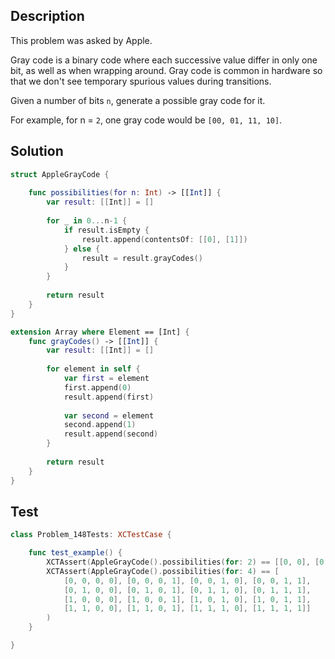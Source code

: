 ## Description

This problem was asked by Apple.

Gray code is a binary code where each successive value differ in only one bit, as well as when wrapping around. Gray code is common in hardware so that we don't see temporary spurious values during transitions.

Given a number of bits `n`, generate a possible gray code for it.

For example, for n = `2`, one gray code would be `[00, 01, 11, 10]`.

## Solution

```swift
struct AppleGrayCode {
    
    func possibilities(for n: Int) -> [[Int]] {
        var result: [[Int]] = []
        
        for _ in 0...n-1 {
            if result.isEmpty {
                result.append(contentsOf: [[0], [1]])
            } else {
                result = result.grayCodes()
            }
        }
        
        return result
    }
}

extension Array where Element == [Int] {
    func grayCodes() -> [[Int]] {
        var result: [[Int]] = []
        
        for element in self {
            var first = element
            first.append(0)
            result.append(first)
            
            var second = element
            second.append(1)
            result.append(second)
        }
        
        return result
    }
}
```

## Test

```swift
class Problem_148Tests: XCTestCase {

    func test_example() {
        XCTAssert(AppleGrayCode().possibilities(for: 2) == [[0, 0], [0, 1], [1, 0], [1, 1]])
        XCTAssert(AppleGrayCode().possibilities(for: 4) == [
            [0, 0, 0, 0], [0, 0, 0, 1], [0, 0, 1, 0], [0, 0, 1, 1],
            [0, 1, 0, 0], [0, 1, 0, 1], [0, 1, 1, 0], [0, 1, 1, 1],
            [1, 0, 0, 0], [1, 0, 0, 1], [1, 0, 1, 0], [1, 0, 1, 1],
            [1, 1, 0, 0], [1, 1, 0, 1], [1, 1, 1, 0], [1, 1, 1, 1]]
        )
    }

}
```